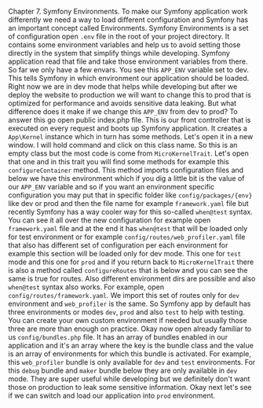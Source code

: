 Chapter 7. Symfony Environments. To make our Symfony application work differently we need a way to load different configuration and Symfony has an important concept called Environments. Symfony Environments is a set of configuration open `.env` file in the root of your project directory. It contains some environment variables and help us to avoid setting those directly in the system that simplify things while developing. Symfony application read that file and take those environment variables from there. So far we only have a few envars. You see this `APP_ENV` variable set to dev. This tells Symfony in which environment our application should be loaded. Right now we are in dev mode that helps while developing but after we deploy the website to production we will want to change this to prod that is optimized for performance and avoids sensitive data leaking. But what difference does it make if we change this `APP_ENV` from dev to prod? To answer this go open public index.php file. This is our front controller that is executed on every request and boots up Symfony application. It creates a `App\Kernel` instance which in turn has some methods. Let's open it in a new window. I will hold command and click on this class name. So this is an empty class but the most code is come from `MicroKernelTrait`. Let's open that one and in this trait you will find some methods for example this `configureContainer` method. This method imports configuration files and below we have this environment which if you dig a little bit is the value of our `APP_ENV` variable and so if you want an environment specific configuration you may put that in specific folder like `config/packages/{env}` like dev or prod and then the file name for example `framework.yaml` file but recently Symfony has a way cooler way for this so-called `when@test` syntax. You can see it all over the new configuration for example open `framework.yaml` file and at the end it has `when@test` that will be loaded only for test environment or for example `config/routes/web_profiler.yaml` file that also has different set of configuration per each environment for example this section will be loaded only for dev mode. This one for `test` mode and this one for `prod` and if you return back to `MicroKernelTrait` there is also a method called `configureRoutes` that is below and you can see the same is true for routes. Also different environment dirs are possible and also `when@test` syntax also works. For example, open `config/routes/framework.yaml`. We import this set of routes only for `dev` environment and `web_profiler` is the same. So Symfony app by default has three environments or modes `dev`, `prod` and also `test` to help with testing. You can create your own custom environment if needed but usually those three are more than enough on practice. Okay now open already familiar to us `config/bundles.php` file. It has an array of bundles enabled in our application and it's an array where the key is the bundle class and the value is an array of environments for which this bundle is activated. For example, this `web_profiler` bundle is only available for `dev` and `test` environments. For this `debug` bundle and `maker` bundle below they are only available in `dev` mode. They are super useful while developing but we definitely don't want those on production to leak some sensitive information. Okay next let's see if we can switch and load our application into `prod` environment.
